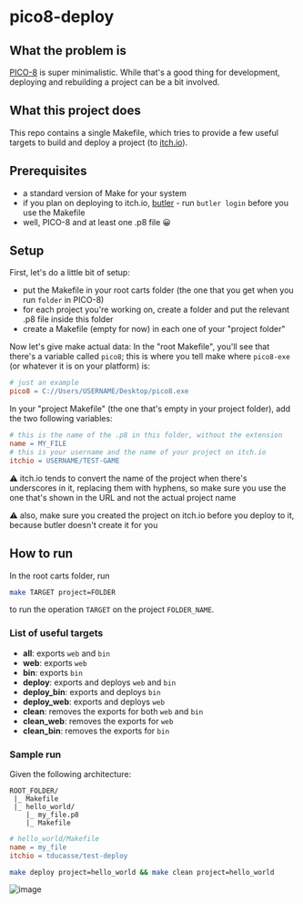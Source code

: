 # pico8-deploy
## What the problem is
[PICO-8](https://www.lexaloffle.com/pico-8.php) is super minimalistic. While that's a good thing for development, deploying and rebuilding a project can be a bit involved.

## What this project does
This repo contains a single Makefile, which tries to provide a few useful targets to build and deploy a project (to [itch.io](https://itch.io/)).

## Prerequisites
- a standard version of Make for your system
- if you plan on deploying to itch.io, [butler](https://itch.io/docs/butler/) - run `butler login` before you use the Makefile
- well, PICO-8 and at least one .p8 file 😀

## Setup
First, let's do a little bit of setup:
- put the Makefile in your root carts folder (the one that you get when you run `folder` in PICO-8)
- for each project you're working on, create a folder and put the relevant .p8 file inside this folder
- create a Makefile (empty for now) in each one of your "project folder"

Now let's give make actual data:
In the "root Makefile", you'll see that there's a variable called `pico8`; this is where you tell make where `pico8-exe` (or whatever it is on your platform) is:
```Makefile
# just an example
pico8 = C://Users/USERNAME/Desktop/pico8.exe
```
In your "project Makefile" (the one that's empty in your project folder), add the two following variables:
```Makefile
# this is the name of the .p8 in this folder, without the extension
name = MY_FILE
# this is your username and the name of your project on itch.io
itchio = USERNAME/TEST-GAME
```
⚠ itch.io tends to convert the name of the project when there's underscores in it, replacing them with hyphens, so make sure you use the one that's shown in the URL and not the actual project name

⚠ also, make sure you created the project on itch.io before you deploy to it, because butler doesn't create it for you

## How to run
In the root carts folder, run
```sh
make TARGET project=FOLDER
```
to run the operation `TARGET` on the project `FOLDER_NAME`.

### List of useful targets
- **all**: exports `web` and `bin`
- **web**: exports `web`
- **bin**: exports `bin`
- **deploy**: exports and deploys `web` and `bin`
- **deploy_bin**: exports and deploys `bin`
- **deploy_web**: exports and deploys `web`
- **clean**: removes the exports for both `web` and `bin`
- **clean_web**: removes the exports for `web`
- **clean_bin**: removes the exports for `bin`

### Sample run
Given the following architecture:
```
ROOT_FOLDER/
 |_ Makefile
 |_ hello_world/
    |_ my_file.p8
    |_ Makefile
```
```Makefile
# hello_world/Makefile
name = my_file
itchio = tducasse/test-deploy
```
```sh
make deploy project=hello_world && make clean project=hello_world
```
![image](https://user-images.githubusercontent.com/11507599/120108688-ae218c00-c1a9-11eb-8aad-b86b9d7e4186.png)
